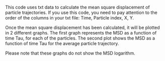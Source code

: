 This code uses txt data to calculate the mean square displacement of particle trajectories. If you use this code, you need to pay attention to the order of the columns in your txt file: Time, Particle index, X, Y.

Once the mean square displacement has been calculated, it will be plotted in 2 different graphs.
The first graph represents the MSD as a function of time Tau, for each of the particles. The second plot shows the MSD as a function of time Tau for the average particle trajectory. 

Please note that these graphs do not show the MSD logarithm.
